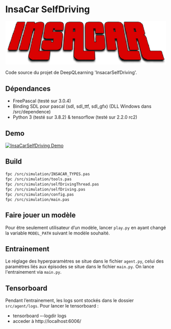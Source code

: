 # InsaCar SelfDriving

![Logo INSACAR](docs/logo.png)

Code source du projet de DeepQLearning 'InsacarSelfDriving'.

## Dépendances 

- FreePascal (testé sur 3.0.4)
- Binding SDL pour pascal (sdl, sdl_ttf, sdl_gfx) (DLL Windows dans /src/dependence)
- Python 3 (testé sur 3.8.2) & tensorflow (testé sur 2.2.0 rc2)

## Demo
[![InsaCarSelfDriving Demo](https://img.youtube.com/vi/WfNMs-piX3Q/0.jpg)](https://www.youtube.com/watch?v=WfNMs-piX3Q)


## Build

    fpc /src/simulation/INSACAR_TYPES.pas
    fpc /src/simulation/tools.pas
    fpc /src/simulation/selfDrivingThread.pas
    fpc /src/simulation/selfDriving.pas
    fpc /src/simulation/config.pas
    fpc /src/simulation/main.pas 

## Faire jouer un modèle
Pour être seulement utilisateur d’un modèle, lancer ``play.py`` en ayant changé la variable `MODEL_PATH` suivant le modèle souhaité.

## Entrainement
Le réglage des hyperparamètres se situe dans le fichier ``agent.py``, celui des paramètres liés aux épisodes se situe dans le fichier ``main.py``.
On lance l'entrainement via ``main.py``.

## Tensorboard
Pendant l’entrainement, les logs sont stockés dans le dossier ``src/agent/logs``. 
Pour lancer le tensorboard :
- tensorboard –-logdir logs
- acceder à http://localhost:6006/

